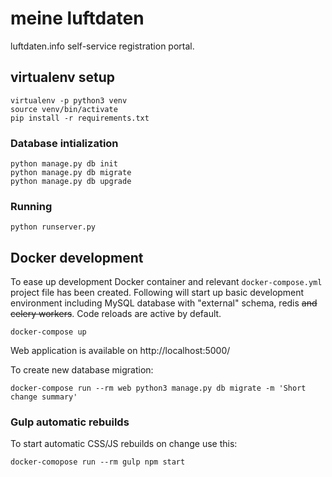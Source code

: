 # meine luftdaten
luftdaten.info self-service registration portal.

## virtualenv setup
    virtualenv -p python3 venv
    source venv/bin/activate
    pip install -r requirements.txt

### Database intialization
    python manage.py db init
    python manage.py db migrate
    python manage.py db upgrade

### Running
    python runserver.py

## Docker development
To ease up development Docker container and relevant `docker-compose.yml`
project file has been created. Following will start up basic development
environment including MySQL database with "external" schema, redis
<s> and celery workers</s>. Code reloads are active by default.

    docker-compose up

Web application is available on http://localhost:5000/

To create new database migration:

    docker-compose run --rm web python3 manage.py db migrate -m 'Short change summary'

### Gulp automatic rebuilds
To start automatic CSS/JS rebuilds on change use this:

    docker-comopose run --rm gulp npm start
